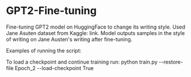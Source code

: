 # GPT2-Fine-tuning

Fine-tuning GPT2 model on HuggingFace to change its writing style. Used Jane Asuten dataset from Kaggle: link. 
Model outputs samples in the style of writing on Jane Austen's writing after fine-tuning. 

Examples of running the script:

To load a checkpoint and continue training run:
python train.py --restore-file Epoch_2 --load-checkpoint True